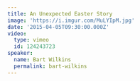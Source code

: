 ```yaml
---
title: An Unexpected Easter Story
image: 'https://i.imgur.com/MuLYIpM.jpg'
date: '2015-04-05T09:30:00.000Z'
video:
  type: vimeo
  id: 124243723
speaker:
  name: Bart Wilkins
  permalink: bart-wilkins
---
```


